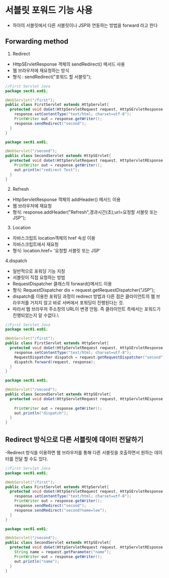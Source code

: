 #  서블릿 포워드 기능 사용

- 하아의 서블릿에서 다른 서블릿이나 JSP와 연동하는 방법을 forward 라고 한다

## Forwarding method

1. Redirect
- HttpSErvletResponse 객체의 sendRedirect() 메서드 사용
- 웹 브라우저에 재요청하는 방식
- 형식 : sendRedirect("포워드 할 서블릿");

```java
//First Servlet Java 
package sec01.ex01;

@WebServlet("/first");
public class FirstServlet extends HttpServlet{
  protected void doGet(HttpServletRequest request, HttpSErvletResponse response) throws ServletException, IOException{
    response.setContentType("text/html; charset=utf-8");
    PrintWriter out = response.getWriter();
    response.sendRedirect("second");
  }
}


```

```java
package sec01.ex01;

@WebServlet("/second");
public class SecondServlet extends HttpSErvlet{
  protected void doGet(HttpServletRequest request, HttpServletREsponse response) throws ServletException, IOException{
    PrintWriter out = response.getWriter();
    out.println("redirect Test");
  }
}

```

2. Refresh
- HttpServletResponse 객체의 addHeader() 메서드 이용
- 웹 브라우저에 재요청
- 형식: response.addHeader("Refresh",경과시간(초);url=요청할 서블릿 또는 JSP");

3. Location
- 자바스크립트 location객체의 href 속성 이용
- 자바스크립트에서 재요청
- 형식: location.href= '요청할 서블릿 또는 JSP'

4.dispatch
- 일반적으로 포워딩 기능 지칭
- 서블릿이 직접 요청하는 방법
- RequestDispatcher 클래스의 forward()메서드 이용
- 형식: RequestDispatcher dis = request.getRequestDispatcher("JSP");
- dispatch를 이용한 포워딩 과정이 redirect 방법과 다른 점은 클라이언트의 웹 브라우저를 거치지 않고 바로 서버에서 포워딩이 진행된다는 것.
- 따라서 웹 브라우저 주소창의 URL이 변경 안됨. 즉 클라이언트 측에서는 포워드가 진행되었는지 알 수없다.\

```java
//First Servlet Java 
package sec01.ex01;

@WebServlet("/first");
public class FirstServlet extends HttpServlet{
  protected void doGet(HttpServletRequest request, HttpSErvletResponse response) throws ServletException, IOException{
    response.setContentType("text/html; charset=utf-8");
    RequestDispatcher dispatch = request.getRequestDispatcher("second");
    dispatch.forward(request, response);
  }
}


```


```java
package sec01.ex01;

@WebServlet("/second");
public class SecondServlet extends HttpSErvlet{
  protected void doGet(HttpServletRequest request, HttpServletREsponse response) throws ServletException, IOException{
    
    PrintWriter out = response.getWriter();
    out.println("dispatch");
  }
}

```







## Redirect 방식으로 다른 서블릿에 데이터 전달하기
-Redirect 방식을 이용하면 웹 브라우저를 통해 다른 서블릿을 호출하면서 원하는 데이터를 전달 할 수도 있다.

```java
//First Servlet Java 
package sec01.ex01;

@WebServlet("/first");
public class FirstServlet extends HttpServlet{
  protected void doGet(HttpServletRequest request, HttpSErvletResponse response) throws ServletException, IOException{
    response.setContentType("text/html; charset=utf-8");
    PrintWriter out = response.getWriter();
    response.sendRedirect("second");
    response.sendRedirect("second?name=lee");
  }
}


```


```java
package sec01.ex01;

@WebServlet("/second");
public class SecondServlet extends HttpSErvlet{
  protected void doGet(HttpServletRequest request, HttpServletREsponse response) throws ServletException, IOException{
    String name = request.getParameter("name");
    PrintWriter out = response.getWriter();
    out.println("name");
  }
}

```
